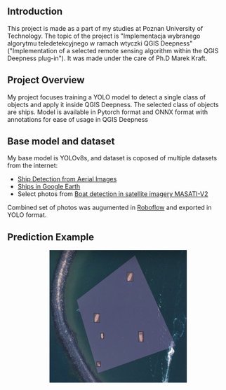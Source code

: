 ## Introduction

This project is made as a part of my studies at Poznan University of Technology. The topic of the project is "Implementacja wybranego algorytmu teledetekcyjnego w ramach wtyczki QGIS Deepness" ("Implementation of a selected remote sensing algorithm within the QGIS Deepness plug-in"). It was made under the care of Ph.D Marek Kraft.

## Project Overview

My project focuses training a YOLO model to detect a single class of objects and apply it inside QGIS Deepness. The selected class of objects are ships. Model is available in Pytorch format and ONNX format with annotations for ease of usage in QGIS Deepness

## Base model and dataset

My base model is YOLOv8s, and dataset is coposed of multiple datasets from the internet:
- [Ship Detection from Aerial Images](https://www.kaggle.com/datasets/andrewmvd/ship-detection)
- [Ships in Google Earth](https://www.kaggle.com/datasets/tomluther/ships-in-google-earth)
- Select photos from [Boat detection in satellite imagery MASATI-V2](https://www.kaggle.com/datasets/louisaberdeen/masati-v2/data)

Combined set of photos was augumented in [Roboflow](https://universe.roboflow.com/) and exported in YOLO format.

## Prediction Example

<p align="center">
    <img src="example.png"/> 
</p>
